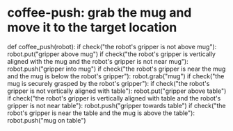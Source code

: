 # coffee-push: grab the mug and move it to the target location
def coffee_push(robot):
    if check("the robot's gripper is not above mug"):
        robot.put("gripper above mug")
    if check("the robot's gripper is vertically aligned with the mug and the robot's gripper is not near mug"):
        robot.push("gripper into mug")
    if check("the robot's gripper is near the mug and the mug is below the robot's gripper"):
        robot.grab("mug")
    if check("the mug is securely grasped by the robot's gripper"):
        if check("the robot's gripper is not vertically aligned with table"):
            robot.put("gripper above table")
        if check("the robot's gripper is vertically aligned with table and the robot's gripper is not near table"):
            robot.push("gripper towards table")
        if check("the robot's gripper is near the table and the mug is above the table"):
            robot.push("mug on table")